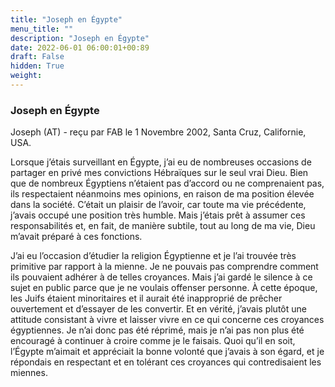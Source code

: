 ```yaml
---
title: "Joseph en Égypte"
menu_title: ""
description: "Joseph en Égypte"
date: 2022-06-01 06:00:01+00:89
draft: False
hidden: True
weight:
---
```

### Joseph en Égypte

Joseph (AT) - reçu par FAB le 1 Novembre 2002, Santa Cruz, Californie, USA.

Lorsque j’étais surveillant en Égypte, j’ai eu de nombreuses occasions de partager en privé mes convictions Hébraïques sur le seul vrai Dieu. Bien que de nombreux Égyptiens n’étaient pas d’accord ou ne comprenaient pas, ils respectaient néanmoins mes opinions, en raison de ma position élevée dans la société. C’était un plaisir de l’avoir, car toute ma vie précédente, j’avais occupé une position très humble. Mais j’étais prêt à assumer ces responsabilités et, en fait, de manière subtile, tout au long de ma vie, Dieu m’avait préparé à ces fonctions.

J’ai eu l’occasion d’étudier la religion Égyptienne et je l’ai trouvée très primitive par rapport à la mienne. Je ne pouvais pas comprendre comment ils pouvaient adhérer à de telles croyances. Mais j’ai gardé le silence à ce sujet en public parce que je ne voulais offenser personne. À cette époque, les Juifs étaient minoritaires et il aurait été inapproprié de prêcher ouvertement et d’essayer de les convertir. Et en vérité, j’avais plutôt une attitude consistant à vivre et laisser vivre en ce qui concerne ces croyances égyptiennes. Je n’ai donc pas été réprimé, mais je n’ai pas non plus été encouragé à continuer à croire comme je le faisais. Quoi qu’il en soit, l’Égypte m’aimait et appréciait la bonne volonté que j’avais à son égard, et je répondais en respectant et en tolérant ces croyances qui contredisaient les miennes.
